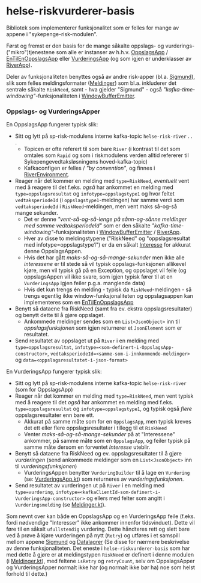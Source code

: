 # helse-riskvurderer-basis

Bibliotek som implementerer funksjonalitet som er felles for mange av appene i "sykepenge-risk-modulen".

Først og fremst er den basis for de mange såkalte oppslags- og vurderings-("mikro")tjenestene som alle
er instanser av h.h.v. 
[OppslagsApp](src/main/kotlin/no/nav/helse/risk/OppslagsApp.kt) / [EnTilEnOppslagsApp](src/main/kotlin/no/nav/helse/risk/EnTilEnOppslagsApp.kt)
eller [VurderingsApp](src/main/kotlin/no/nav/helse/risk/VurderingsApp.kt) (og som igjen er underklasser av [RiverApp](src/main/kotlin/no/nav/helse/risk/RiverApp.kt)).

Deler av funksjonaliteten benyttes også av andre risk-apper (bl.a. [Sigmund](https://github.com/navikt/helse-sigmund)),
slik som felles meldingsformater ([Meldinger](src/main/kotlin/no/nav/helse/risk/Meldinger.kt)) som bl.a. inkluderer det sentrale såkalte ```RiskNeed```,
samt - hva gjelder "Sigmund" - også *"kafka-time-windowing"*-funksjonaliteten i [WindowBufferEmitter](src/main/kotlin/no/nav/helse/buffer/WindowBufferEmitter.kt).


### Oppslags- og VurderingsApper

En OppslagsApp fungerer typisk slik:
 - Sitt og lytt på sp-risk-modulens interne kafka-topic `helse-risk-river` . . .
   - Topicen er ofte referert til som bare `River` 
     (i kontrast til det som omtales som `Rapid` og som i riskmodulens verden alltid refererer til Sykepengevedtaksløsningens hoved-kafka-topic)
   - Kafkaconfigen er felles / *"by convention"*, og finnes i [RiverEnvironment](src/main/kotlin/no/nav/helse/risk/RiverEnvironment.kt).
 - Reager når det kommer en melding med `type=RiskNeed`, *eventuelt* vent med å reagere til det f.eks. _også_ har ankommet 
   en melding med `type=oppslagsresultat` og `infotype=oppslagstype1` og hvor feltet `vedtaksperiodeId` (i `oppslagstype1`-meldingen) har samme verdi som `vedtaksperiodeId` i `RiskNeed`-meldingen, men vent maks så-og-så mange sekunder.
   - Det er denne *"vent-så-og-så-lenge på sånn-og-sånne meldinger med samme vedtaksperiodeId"* som er den 
     såkalte *"kafka-time-windowing"*-funksjonaliteten i [WindowBufferEmitter](src/main/kotlin/no/nav/helse/buffer/WindowBufferEmitter.kt) /
     [RiverApp](src/main/kotlin/no/nav/helse/risk/RiverApp.kt).
   - Hver av disse to meldingstypene ("RiskNeed" og "oppslagsresultat med infotype=oppslagstype1") er da en såkalt [Interesse](src/main/kotlin/no/nav/helse/risk/Interesse.kt) for akkurat denne OppslagsAppen.
   - Hvis det har gått _maks-så-og-så-mange-sekunder_ men ikke alle _interessene_ er til stede så vil typisk oppslags-funksjonen allikevel
     kjøre, men vil typisk gå på en Exception, og oppslaget vil feile (og oppslagsAppen vil ikke svare, som igjen typisk fører til
     at en `VurderingsApp` igjen feiler p.g.a. manglende data)
   - Hvis det kun trengs én melding - typisk da `RiskNeed`-meldingen - så trengs egentlig ikke window-funksjonaliteten og oppslagsappen kan implementeres som en [EnTilEnOppslagsApp](src/main/kotlin/no/nav/helse/risk/EnTilEnOppslagsApp.kt)
 - Benytt så dataene fra RiskNeed (samt fra ev. ekstra oppslagsresultater) og benytt dette til å gjøre oppslaget.
   - Ankommede meldinger sendes som en `List<JsonObject>` inn til _oppslagsfunksjonen_ som igjen returnerer et `JsonElement` som er resultatet.
 - Send resultatet av oppslaget ut på `River` i en melding med `type=oppslagsresultat`, `infotype=<som-definert-i-OppslagsApp-constructor>`,
   `vedtaksperiodeId=<samme-som-i-innkommende-meldinger>` og `data=<oppslagsresultatet-i-json-format>`

En VurderingsApp fungerer typisk slik:
 - Sitt og lytt på sp-risk-modulens interne kafka-topic `helse-risk-river` (som for OppslagsApp)
 - Reager når det kommer en melding med `type=RiskNeed`, men vent typisk med å reagere til det _også_ har ankommet
   en melding med f.eks. `type=oppslagsresultat` og `infotype=oppslagstype1`, og typisk også _flere_ oppslagsresultater enn bare ett.
   - Akkurat på samme måte som for en `OppslagsApp`, men typisk kreves det ett eller flere oppslagsresultater i tillegg til et `RiskNeed`
   - Venter _maks-så-og-så-mange-sekunder_ på at "Interessene" ankommer, på samme måte som en `OppslagsApp`, og feiler typisk på samme måte dersom en forventet _Interesse_ uteblir.
 - Benytt så dataene fra RiskNeed og ev. oppslagsresultater til å gjøre _vurderingen_ (send ankommede meldinger som en `List<JsonObject>` inn til _vurderingsfunksjonen_)
   - VurderingsAppen benytter `VurderingBuilder` til å lage en `Vurdering` (se: [VurderingsApp.kt](src/main/kotlin/no/nav/helse/risk/VurderingsApp.kt)) som returneres av _vurderingsfunksjonen_.
 - Send resultatet av vurderingen ut på `River` i en melding med `type=vurdering`, `infotype=<kafkaClientId-som-definert-i-VurderingsApp-constructor>` 
   og ellers med felter som angitt i `Vurderingsmelding` (se [Meldinger.kt](src/main/kotlin/no/nav/helse/risk/Meldinger.kt)).

Som nevnt over kan både en OppslagsApp og en VurderingsApp feile (f.eks. fordi nødvendige "Interesser" ikke ankommer innenfor tidsvinduet). 
Dette vil føre til en såkalt `ufullstendig` vurdering. Dette håndteres rett og slett bare ved å prøve å kjøre vurderingen på nytt (`Retry`) og utføres
i et samspill mellom appene [Sigmund](https://github.com/navikt/helse-sigmund) og [Datalagrer](https://github.com/navikt/helse-risk-datalagrer)
(Se disse for nærmere beskrivelse av denne funksjonaliteten. Det eneste i `helse-riskvurderer-basis` som har med dette å gjøre er at 
meldingstypen `RiskNeed` er definert i denne modulen (i [Meldinger.kt](src/main/kotlin/no/nav/helse/risk/Meldinger.kt)), med feltene `isRetry` og `retryCount`,
selv om OppslagsApper og VurderingsApper normalt ikke har (og normalt ikke bør ha) noe som helst forhold til dette.)
